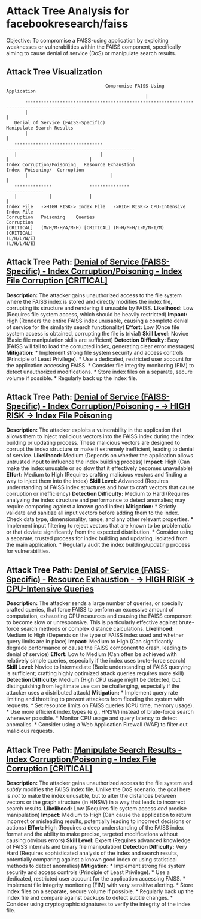 # Attack Tree Analysis for facebookresearch/faiss

Objective: To compromise a FAISS-using application by exploiting weaknesses or vulnerabilities within the FAISS component, specifically aiming to cause denial of service (DoS) or manipulate search results.

## Attack Tree Visualization

```
                                     Compromise FAISS-Using Application
                                                    |
       -----------------------------------------------------------------------------------------
       |                                                                                       |
   Denial of Service (FAISS-Specific)                                              Manipulate Search Results
       |                                                                                       |
   ---------------------------------                                               ------------------------------------------------
   |                               |                                               |                              |               |
Index Corruption/Poisoning   Resource Exhaustion                                  Index  Poisoning/  Corruption
       |                               |                                               |
   --------------              ---------------                                   --------------
   |            |              |                                                   |
Index File   ->HIGH RISK-> Index File   ->HIGH RISK-> CPU-Intensive                  Index File
Corruption   Poisoning    Queries                                                 Corruption
[CRITICAL]   (M/H/M-H/A/M-H) [CRITICAL] (M-H/M-H/L-M/N-I/M)                         [CRITICAL]
(L/H/L/N/E)                                                                         (L/H/L/N/E)
```

## Attack Tree Path: [Denial of Service (FAISS-Specific) - Index Corruption/Poisoning - Index File Corruption [CRITICAL]](./attack_tree_paths/denial_of_service__faiss-specific__-_index_corruptionpoisoning_-_index_file_corruption__critical_.md)

**Description:** The attacker gains unauthorized access to the file system where the FAISS index is stored and directly modifies the index file, corrupting its structure and rendering it unusable by FAISS.
**Likelihood:** Low (Requires file system access, which should be heavily restricted)
**Impact:** High (Renders the entire FAISS index unusable, causing a complete denial of service for the similarity search functionality)
**Effort:** Low (Once file system access is obtained, corrupting the file is trivial)
**Skill Level:** Novice (Basic file manipulation skills are sufficient)
**Detection Difficulty:** Easy (FAISS will fail to load the corrupted index, generating clear error messages)
**Mitigation:**
    *   Implement strong file system security and access controls (Principle of Least Privilege).
    *   Use a dedicated, restricted user account for the application accessing FAISS.
    *   Consider file integrity monitoring (FIM) to detect unauthorized modifications.
    *   Store index files on a separate, secure volume if possible.
    *   Regularly back up the index file.

## Attack Tree Path: [Denial of Service (FAISS-Specific) - Index Corruption/Poisoning - -> HIGH RISK -> Index File Poisoning](./attack_tree_paths/denial_of_service__faiss-specific__-_index_corruptionpoisoning_-_-_high_risk_-_index_file_poisoning.md)

**Description:** The attacker exploits a vulnerability in the application that allows them to inject malicious vectors into the FAISS index during the index building or updating process. These malicious vectors are designed to corrupt the index structure or make it extremely inefficient, leading to denial of service.
**Likelihood:** Medium (Depends on whether the application allows untrusted input to influence the index building process)
**Impact:** High (Can make the index unusable or so slow that it effectively becomes unavailable)
**Effort:** Medium to High (Requires crafting malicious vectors and finding a way to inject them into the index)
**Skill Level:** Advanced (Requires understanding of FAISS index structures and how to craft vectors that cause corruption or inefficiency)
**Detection Difficulty:** Medium to Hard (Requires analyzing the index structure and performance to detect anomalies; may require comparing against a known good index)
**Mitigation:**
    *   Strictly validate and sanitize all input vectors before adding them to the index. Check data type, dimensionality, range, and any other relevant properties.
    *   Implement input filtering to reject vectors that are known to be problematic or that deviate significantly from the expected distribution.
    *   Consider using a separate, trusted process for index building and updating, isolated from the main application.
    *   Regularly audit the index building/updating process for vulnerabilities.

## Attack Tree Path: [Denial of Service (FAISS-Specific) - Resource Exhaustion - -> HIGH RISK -> CPU-Intensive Queries](./attack_tree_paths/denial_of_service__faiss-specific__-_resource_exhaustion_-_-_high_risk_-_cpu-intensive_queries.md)

**Description:** The attacker sends a large number of queries, or specially crafted queries, that force FAISS to perform an excessive amount of computation, exhausting CPU resources and causing the FAISS component to become slow or unresponsive. This is particularly effective against brute-force search methods or complex distance calculations.
**Likelihood:** Medium to High (Depends on the type of FAISS index used and whether query limits are in place)
**Impact:** Medium to High (Can significantly degrade performance or cause the FAISS component to crash, leading to denial of service)
**Effort:** Low to Medium (Can often be achieved with relatively simple queries, especially if the index uses brute-force search)
**Skill Level:** Novice to Intermediate (Basic understanding of FAISS querying is sufficient; crafting highly optimized attack queries requires more skill)
**Detection Difficulty:** Medium (High CPU usage might be detected, but distinguishing from legitimate use can be challenging, especially if the attacker uses a distributed attack)
**Mitigation:**
    *   Implement query rate limiting and throttling to prevent attackers from flooding the system with requests.
    *   Set resource limits on FAISS queries (CPU time, memory usage).
    *   Use more efficient index types (e.g., HNSW) instead of brute-force search whenever possible.
    *   Monitor CPU usage and query latency to detect anomalies.
    *   Consider using a Web Application Firewall (WAF) to filter out malicious requests.

## Attack Tree Path: [Manipulate Search Results - Index Corruption/Poisoning - Index File Corruption [CRITICAL]](./attack_tree_paths/manipulate_search_results_-_index_corruptionpoisoning_-_index_file_corruption__critical_.md)

**Description:** The attacker gains unauthorized access to the file system and *subtly* modifies the FAISS index file. Unlike the DoS scenario, the goal here is *not* to make the index unusable, but to alter the distances between vectors or the graph structure (in HNSW) in a way that leads to incorrect search results.
**Likelihood:** Low (Requires file system access *and* precise manipulation)
**Impact:** Medium to High (Can cause the application to return incorrect or misleading results, potentially leading to incorrect decisions or actions)
**Effort:** High (Requires a deep understanding of the FAISS index format and the ability to make precise, targeted modifications without causing obvious errors)
**Skill Level:** Expert (Requires advanced knowledge of FAISS internals and binary file manipulation)
**Detection Difficulty:** Very Hard (Requires sophisticated analysis of the index and search results, potentially comparing against a known good index or using statistical methods to detect anomalies)
**Mitigation:**
    *   Implement strong file system security and access controls (Principle of Least Privilege).
    *   Use a dedicated, restricted user account for the application accessing FAISS.
    *   Implement file integrity monitoring (FIM) with very sensitive alerting.
    *   Store index files on a separate, secure volume if possible.
    *   Regularly back up the index file and compare against backups to detect subtle changes.
    *   Consider using cryptographic signatures to verify the integrity of the index file.

